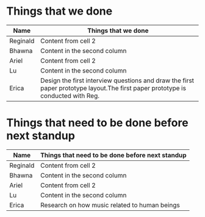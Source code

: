 # Things that we done
Name | Things that we done 
------------ | -------------
Reginald | Content from cell 2
Bhawna | Content in the second column
Ariel | Content from cell 2
Lu | Content in the second column
Erica | Design the first interview questions and draw the first paper prototype layout.The first paper prototype is conducted with Reg.

# Things that need to be done before next standup
Name | Things that need to be done before next standup
------------ | -------------
Reginald | Content from cell 2
Bhawna | Content in the second column
Ariel | Content from cell 2
Lu | Content in the second column
Erica | Research on how music related to human beings
